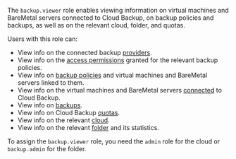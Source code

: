 The `backup.viewer` role enables viewing information on virtual machines and BareMetal servers connected to Cloud Backup, on backup policies and backups, as well as on the relevant cloud, folder, and quotas.

Users with this role can:
* View info on the connected backup [providers](../../backup/concepts/index.md#providers).
* View info on the [access permissions](../../iam/concepts/access-control/index.md) granted for the relevant backup policies.
* View info on [backup policies](../../backup/concepts/policy.md) and virtual machines and BareMetal servers linked to them.
* View info on the virtual machines and BareMetal servers [connected](../../backup/concepts/vm-connection.md) to Cloud Backup.
* View info on [backups](../../backup/concepts/backup.md).
* View info on Cloud Backup [quotas](../../backup/concepts/limits.md#backup-quotas).
* View info on the relevant [cloud](../../resource-manager/concepts/resources-hierarchy.md#cloud).
* View info on the relevant [folder](../../resource-manager/concepts/resources-hierarchy.md#folder) and its statistics.

To assign the `backup.viewer` role, you need the `admin` role for the cloud or `backup.admin` for the folder.